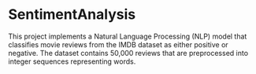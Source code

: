 # SentimentAnalysis
This project implements a Natural Language Processing (NLP) model that classifies movie reviews from the IMDB dataset as either positive or negative. The dataset contains 50,000 reviews that are preprocessed into integer sequences representing words.
